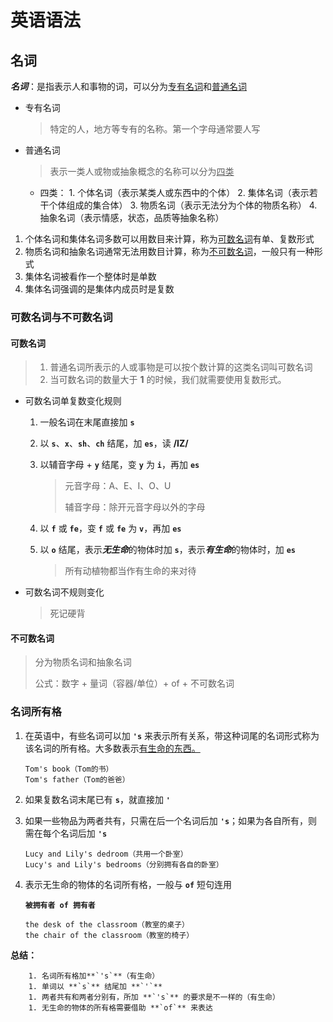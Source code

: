 # 英语语法



## 名词

***名词***：是指表示人和事物的词，可以分为<u>专有名词</u>和<u>普通名词</u>

   * 专有名词

     > 特定的人，地方等专有的名称。第一个字母通常要人写

   * 普通名词

     > 表示一类人或物或抽象概念的名称可以分为<u>四类</u>

     * 四类：
          			1. 个体名词（表示某类人或东西中的个体）
               			2. 集体名词（表示若干个体组成的集合体）
               			3. 物质名词（表示无法分为个体的物质名称）
               			4. 抽象名词（表示情感，状态，品质等抽象名称）



1. 个体名词和集体名词多数可以用数目来计算，称为<u>可数名词</u>有单、复数形式
2. 物质名词和抽象名词通常无法用数目计算，称为<u>不可数名词</u>，一般只有一种形式
3. 集体名词被看作一个整体时是单数
4. 集体名词强调的是集体内成员时是复数



### 可数名词与不可数名词



#### 可数名词

> 1. 普通名词所表示的人或事物是可以按个数计算的这类名词叫可数名词
> 2. 当可数名词的数量大于 **1** 的时候，我们就需要使用复数形式。

* 可数名词单复数变化规则

  1. 一般名词在末尾直接加 **`s`**

  2. 以 **`s`**、**`x`**、**`sh`**、**`ch`** 结尾，加 **`es`**，读 **/IZ/**

  3. 以辅音字母 + **`y`** 结尾，变 **`y`** 为 **`i`**，再加 **`es`**

     > 元音字母：A、E、I、O、U
     >
     > 辅音字母：除开元音字母以外的字母

  4. 以 **`f`** 或 **`fe`**，变 **`f`** 或 **`fe`** 为 **`v`**，再加 **`es`**

  5. 以 **`o`** 结尾，表示***无生命***的物体时加 **`s`**，表示***有生命***的物体时，加 **`es`**

     > 所有动植物都当作有生命的来对待

* 可数名词不规则变化

  > 死记硬背



#### 不可数名词

> 分为物质名词和抽象名词
>
> 公式：数字 + 量词（容器/单位）+ of + 不可数名词



### 名词所有格

1. 在英语中，有些名词可以加 **`'s`** 来表示所有关系，带这种词尾的名词形式称为该名词的所有格。大多数表示<u>有生命的东西。</u>

   ```English
   Tom's book（Tom的书）
   Tom's father（Tom的爸爸）
   ```

2. 如果复数名词末尾已有 **`s`**，就直接加 **`'`**

3. 如果一些物品为两者共有，只需在后一个名词后加 **`'s`**；如果为各自所有，则需在每个名词后加 **`'s`**

   ```English
   Lucy and Lily's dedroom（共用一个卧室）
   Lucy's and Lily's bedrooms（分别拥有各自的卧室）
   ```

4. 表示无生命的物体的名词所有格，一般与 **`of`** 短句连用

   **`被拥有者 of 拥有者`**

   ```English
   the desk of the classroom（教室的桌子）
   the chair of the classroom（教室的椅子）
   ```

**总结：**

		1. 名词所有格加**`'s`**（有生命）
		1. 单词以 **`s`** 结尾加 **`'`**
		1. 两者共有和两者分别有，所加 **`'s`** 的要求是不一样的（有生命）
		1. 无生命的物体的所有格需要借助 **`of`** 来表达
